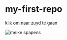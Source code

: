 # my-first-repo

[klik om naar zuyd te gaan](https://zuyd.nl)

![meike spapens](https://i.pinimg.com/280x280_RS/a0/2a/49/a02a49d4188e1b865046250bb3e0ebca.jpg)
